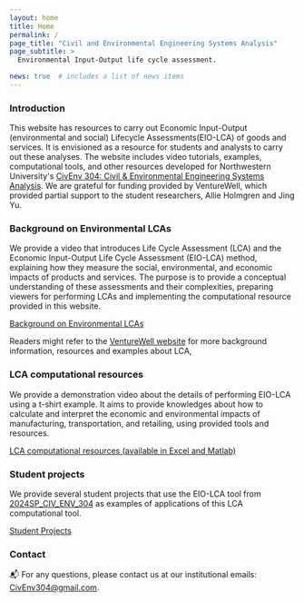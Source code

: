 ```yaml
---
layout: home
title: Home
permalink: /
page_title: "Civil and Environmental Engineering Systems Analysis"
page_subtitle: >
  Environmental Input-Output life cycle assessment.

news: true  # includes a list of news items
---
```


### Introduction

This website has resources to carry out Economic Input-Output (environmental and social) Lifecycle Assessments(EIO-LCA) of goods and services.  It is envisioned as a resource for students and analysts to carry out these analyses. The website includes video tutorials, examples, computational tools, and other resources developed for Northwestern University's [CivEnv 304: Civil & Environmental Engineering Systems Analysis](https://www.mccormick.northwestern.edu/civil-environmental/academics/courses/descriptions/304.html). We are grateful for funding provided by VentureWell, which provided partial support to the student researchers, Allie Holmgren and Jing Yu.


### Background on Environmental LCAs
We provide a video that introduces Life Cycle Assessment (LCA) and the Economic Input-Output Life Cycle Assessment (EIO-LCA) method, explaining how they measure the social, environmental, and economic impacts of products and services. The purpose is to provide a conceptual understanding of these assessments and their complexities, preparing viewers for performing LCAs and implementing the computational resource provided in this website.

<a href="{{ site.baseurl }}/Methodologies">Background on Environmental LCAs </a>

Readers might refer to the [VentureWell website](https://venturewell.org/tools_for_design/measuring-sustainability/) for more background information, resources and examples about LCA,

### LCA computational resources
We provide a demonstration video about the details of performing EIO-LCA using a t-shirt example. It aims to provide knowledges about how to calculate and interpret the economic and environmental impacts of manufacturing, transportation, and retailing, using provided tools and resources.

<a href="{{ site.baseurl }}/lca-tool">LCA computational resources (available in Excel and Matlab) </a>


### Student projects

We provide several student projects that use the EIO-LCA tool from [2024SP_CIV_ENV_304](https://www.mccormick.northwestern.edu/civil-environmental/academics/courses/descriptions/304.html) as examples of applications of this LCA computational tool.

<a href="{{ site.baseurl }}/student projects">Student Projects </a>
<!-- For academic icons: https://jpswalsh.github.io/academicons/ -->


### Contact

:mailbox_with_mail: For any questions, please contact us at our institutional emails: CivEnv304@gmail.com.



<!--
-------
### Brought you by

<table style="width:90%; margin-top:20px">
  <tr>
    <td style="padding-right:45px"><img alt="infn-logo" src="{{ site.baseurl }}/assets/img/sponsors/infn-logo.png" height="100"></td>
    <td style="padding-right:45px"><img alt="4ch-logo" src="{{ site.baseurl }}/assets/img/sponsors/4ch-logo.png" height="90"></td>
    <td><img alt="icsc-logo" src="{{ site.baseurl }}/assets/img/sponsors/icsc-logo.png" height="100"></td>
  </tr>
</table>
-->
